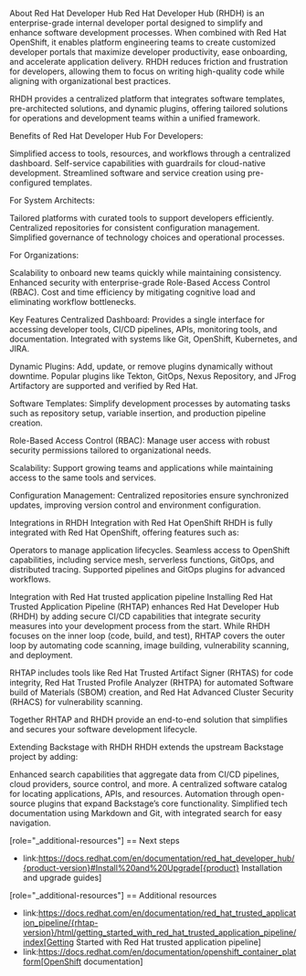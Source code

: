 About Red Hat Developer Hub
Red Hat Developer Hub (RHDH) is an enterprise-grade internal developer portal designed to simplify and enhance software development processes. When combined with Red Hat OpenShift, it enables platform engineering teams to create customized developer portals that maximize developer productivity, ease onboarding, and accelerate application delivery. RHDH reduces friction and frustration for developers, allowing them to focus on writing high-quality code while aligning with organizational best practices.

RHDH provides a centralized platform that integrates software templates, pre-architected solutions, and dynamic plugins, offering tailored solutions for operations and development teams within a unified framework.

Benefits of Red Hat Developer Hub
For Developers:

Simplified access to tools, resources, and workflows through a centralized dashboard.
Self-service capabilities with guardrails for cloud-native development.
Streamlined software and service creation using pre-configured templates.

For System Architects:

Tailored platforms with curated tools to support developers efficiently.
Centralized repositories for consistent configuration management.
Simplified governance of technology choices and operational processes.

For Organizations:

Scalability to onboard new teams quickly while maintaining consistency.
Enhanced security with enterprise-grade Role-Based Access Control (RBAC).
Cost and time efficiency by mitigating cognitive load and eliminating workflow bottlenecks.

Key Features
Centralized Dashboard: Provides a single interface for accessing developer tools, CI/CD pipelines, APIs, monitoring tools, and documentation. Integrated with systems like Git, OpenShift, Kubernetes, and JIRA.

Dynamic Plugins: Add, update, or remove plugins dynamically without downtime. Popular plugins like Tekton, GitOps, Nexus Repository, and JFrog Artifactory are supported and verified by Red Hat.

Software Templates: Simplify development processes by automating tasks such as repository setup, variable insertion, and production pipeline creation.

Role-Based Access Control (RBAC): Manage user access with robust security permissions tailored to organizational needs.

Scalability: Support growing teams and applications while maintaining access to the same tools and services.

Configuration Management: Centralized repositories ensure synchronized updates, improving version control and environment configuration.

Integrations in RHDH
Integration with Red Hat OpenShift
RHDH is fully integrated with Red Hat OpenShift, offering features such as:

Operators to manage application lifecycles.
Seamless access to OpenShift capabilities, including service mesh, serverless functions, GitOps, and distributed tracing.
Supported pipelines and GitOps plugins for advanced workflows.


Integration with Red Hat trusted application pipeline
Installing Red Hat Trusted Application Pipeline (RHTAP) enhances Red Hat Developer Hub (RHDH) by adding secure CI/CD capabilities that integrate security measures into your development process from the start. While RHDH focuses on the inner loop (code, build, and test), RHTAP covers the outer loop by automating code scanning, image building, vulnerability scanning, and deployment. 

RHTAP includes tools like Red Hat Trusted Artifact Signer (RHTAS) for code integrity, Red Hat Trusted Profile Analyzer (RHTPA) for automated Software build of Materials (SBOM) creation, and Red Hat Advanced Cluster Security (RHACS) for vulnerability scanning. 

Together RHTAP and RHDH provide an end-to-end solution that simplifies and secures your software development lifecycle.

Extending Backstage with RHDH
RHDH extends the upstream Backstage project by adding:

Enhanced search capabilities that aggregate data from CI/CD pipelines, cloud providers, source control, and more.
A centralized software catalog for locating applications, APIs, and resources.
Automation through open-source plugins that expand Backstage’s core functionality.
Simplified tech documentation using Markdown and Git, with integrated search for easy navigation.


[role="_additional-resources"]
== Next steps
* link:https://docs.redhat.com/en/documentation/red_hat_developer_hub/{product-version}#Install%20and%20Upgrade[{product} Installation and upgrade guides]

[role="_additional-resources"]
== Additional resources

* link:https://docs.redhat.com/en/documentation/red_hat_trusted_application_pipeline/{rhtap-version}/html/getting_started_with_red_hat_trusted_application_pipeline/index[Getting Started with Red Hat trusted application pipeline]
* link:https://docs.redhat.com/en/documentation/openshift_container_platform[OpenShift documentation]
